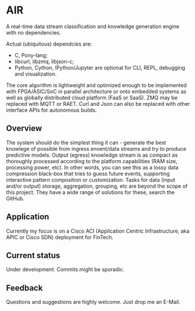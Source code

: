 # AIR
A real-time data stream classification and knowledge generation engine with no dependencies.

Actual (ubiquitous) dependcies are:
- C, Pony-lang;
- libcurl, libzmq, libjson-c;
- Python, Cython, IPython/Jupyter are optional for CLI, REPL, debugging and visualization.

The core algorithm is lightweight and optimized enough to be implemented with FPGA/ASIC/SoC in parallel architecture or onto embedded systems as well as globally distributed cloud platform (FaaS or SaaS).
ZMQ may be replaced with MQTT or RAET. Curl and Json can also be replaced with other interface APIs for autonomous builds.

## Overview
The system should do the simplest thing it can - generate the best knowlege of possible from ingress envent/data streams and try to produce predictive models.
Output (egress) knowledge stream is as compact as thoroughly processed according to the platform capabilities (RAM size, processing power, etc). In other words, you can see this as a lossy data compression black-box that tries to guess future events, supporting interactive pattern composition or customization.
Tasks for data (input and/or output) storage, aggregation, grouping, etc are beyond the scope of this project. They have a wide range of solutions for these, search the GitHub.

## Application
Currently my focus is on a Cisco ACI (Application Centric Infrastructure, aka APIC or Cisco SDN) deployment for FinTech.

## Current status
Under development.
Commits might be sporadic.

## Feedback
Questions and suggestions are highly welcome. Just drop me an E-Mail.
